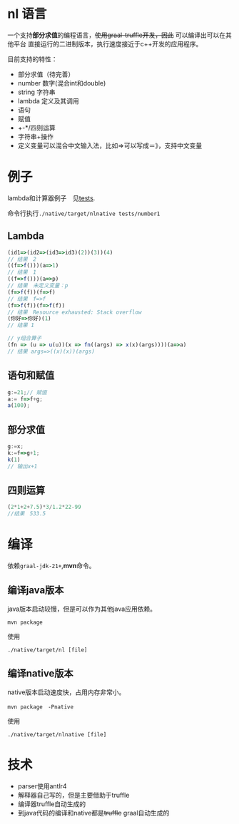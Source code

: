 # nl 语言

一个支持**部分求值**的编程语言，~~使用graal-truffle开发，因此~~ 可以编译出可以在其他平台
直接运行的二进制版本，执行速度接近于c++开发的应用程序。


目前支持的特性：

- 部分求值（待完善）
- number 数字(混合int和double)
- string 字符串
- lambda 定义及其调用
- 语句
- 赋值
- +-*/四则运算
- 字符串+操作
- 定义变量可以混合中文输入法，比如=>可以写成＝》，支持中文变量

# 例子

lambda和计算器例子　见[tests](nl/tests).

命令行执行`./native/target/nlnative tests/number1`

## Lambda 

```javascript
(id1=>(id2=>(id3=>id3)(2))(3))(4)
// 结果　2
((f=>f()))(a=>1)
// 结果　1
((f=>f()))(a=>p)
// 结果　未定义变量：p
(f=>f(f))(f=>f)
// 结果　f=>f
(f=>f(f))(f=>f(f))
// 结果　Resource exhausted: Stack overflow
(你好=>你好)(1)
// 结果 1

// y组合算子
(fn => (u => u(u))(x => fn((args) => x(x)(args))))(a=>a)
// 结果 args=>((x)(x))(args) 
```

## 语句和赋值

```javascript
g:=21;// 赋值
a:= f=>f+g;
a(100);
```

## 部分求值

```javascript
g:=x;
k:=f=>g+1;
k(1)
// 输出x+1
```



## 四则运算
```javascript
(2*1+2+7.5)*3/1.2*22-99
//结果　533.5
```
# 编译

依赖`graal-jdk-21+`,**mvn**命令。

## 编译java版本

java版本启动较慢，但是可以作为其他java应用依赖。

```shell
mvn package
```

使用

```shell
./native/target/nl [file]
```

## 编译native版本

native版本启动速度快，占用内存非常小。


```shell
mvn package　-Pnative
```

使用

```shell
./native/target/nlnative [file]
```

# 技术

- parser使用antlr4
- 解释器自己写的，但是主要借助于truffle
- 编译器truffle自动生成的
- 到java代码的编译和native都是~~truffle~~ graal自动生成的


